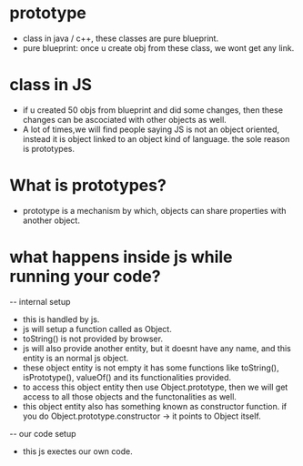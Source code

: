 # prototype

- class in java / c++, these classes are pure blueprint.
- pure blueprint: once u create obj from these class, we wont get any link.

# class in JS

- if u created 50 objs from blueprint and did some changes, then these changes can be ascociated with other objects as well.
- A lot of times,we will find people saying JS is not an object oriented, instead it is object linked to an object kind of language. the sole reason is prototypes.

# What is prototypes?

- prototype is a mechanism by which, objects can share properties with another object.

# what happens inside js while running your code?

-- internal setup
 - this is handled by js.
 - js will setup a function called as Object.
 - toString() is not provided by browser.
 - js will also provide another entity, but it doesnt have any name, and this entity is an normal js object.
 - these object entity is not empty it has some functions like toString(), isPrototype(), valueOf() and its functionalities provided.
 - to access this object entity then use Object.prototype, then we will get access to all those objects and the functonalities as well.
 - this object entity also has something known as constructor function. if you do Object.prototype.constructor -> it points to Object itself.

-- our code setup
- this js exectes our own code.
